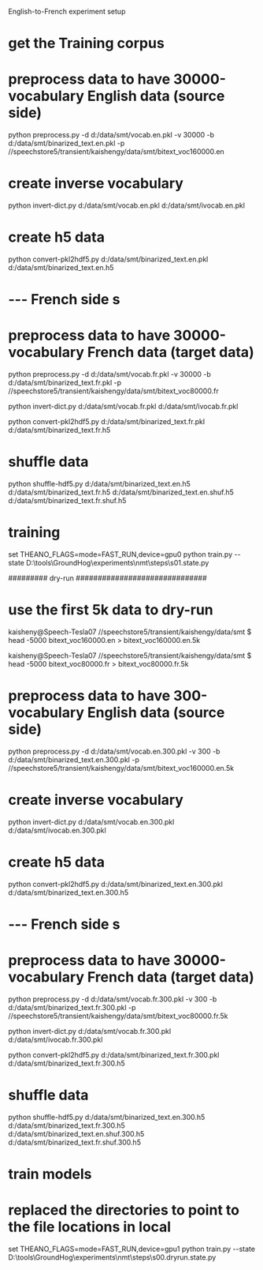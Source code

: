 English-to-French experiment setup

# get the Training corpus

# preprocess data to have 30000-vocabulary English data (source side)
python preprocess.py -d d:/data/smt/vocab.en.pkl -v 30000 -b d:/data/smt/binarized_text.en.pkl -p //speechstore5/transient/kaishengy/data/smt/bitext_voc160000.en

# create inverse vocabulary
python invert-dict.py d:/data/smt/vocab.en.pkl d:/data/smt/ivocab.en.pkl

# create h5 data
python convert-pkl2hdf5.py d:/data/smt/binarized_text.en.pkl d:/data/smt/binarized_text.en.h5

# --- French side s
# preprocess data to have 30000-vocabulary French data (target data)
python preprocess.py -d d:/data/smt/vocab.fr.pkl -v 30000 -b d:/data/smt/binarized_text.fr.pkl -p //speechstore5/transient/kaishengy/data/smt/bitext_voc80000.fr

python invert-dict.py d:/data/smt/vocab.fr.pkl d:/data/smt/ivocab.fr.pkl

python convert-pkl2hdf5.py d:/data/smt/binarized_text.fr.pkl d:/data/smt/binarized_text.fr.h5


# shuffle data

python shuffle-hdf5.py d:/data/smt/binarized_text.en.h5 d:/data/smt/binarized_text.fr.h5 d:/data/smt/binarized_text.en.shuf.h5 d:/data/smt/binarized_text.fr.shuf.h5


# training

set THEANO_FLAGS=mode=FAST_RUN,device=gpu0
python train.py --state D:\tools\GroundHog\experiments\nmt\steps\s01.state.py


######### dry-run ##############################

# use the first 5k data to dry-run
kaisheny@Speech-Tesla07 //speechstore5/transient/kaishengy/data/smt
$ head -5000 bitext_voc160000.en > bitext_voc160000.en.5k

kaisheny@Speech-Tesla07 //speechstore5/transient/kaishengy/data/smt
$ head -5000 bitext_voc80000.fr > bitext_voc80000.fr.5k

# preprocess data to have 300-vocabulary English data (source side)
python preprocess.py -d d:/data/smt/vocab.en.300.pkl -v 300 -b d:/data/smt/binarized_text.en.300.pkl -p //speechstore5/transient/kaishengy/data/smt/bitext_voc160000.en.5k

# create inverse vocabulary
python invert-dict.py d:/data/smt/vocab.en.300.pkl d:/data/smt/ivocab.en.300.pkl

# create h5 data
python convert-pkl2hdf5.py d:/data/smt/binarized_text.en.300.pkl d:/data/smt/binarized_text.en.300.h5

# --- French side s
# preprocess data to have 30000-vocabulary French data (target data)
python preprocess.py -d d:/data/smt/vocab.fr.300.pkl -v 300 -b d:/data/smt/binarized_text.fr.300.pkl -p //speechstore5/transient/kaishengy/data/smt/bitext_voc80000.fr.5k

python invert-dict.py d:/data/smt/vocab.fr.300.pkl d:/data/smt/ivocab.fr.300.pkl

python convert-pkl2hdf5.py d:/data/smt/binarized_text.fr.300.pkl d:/data/smt/binarized_text.fr.300.h5


# shuffle data

python shuffle-hdf5.py d:/data/smt/binarized_text.en.300.h5 d:/data/smt/binarized_text.fr.300.h5 d:/data/smt/binarized_text.en.shuf.300.h5 d:/data/smt/binarized_text.fr.shuf.300.h5


# train models
# replaced the directories to point to the file locations in local
set THEANO_FLAGS=mode=FAST_RUN,device=gpu1
python train.py --state D:\tools\GroundHog\experiments\nmt\steps\s00.dryrun.state.py

